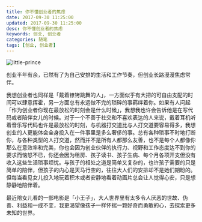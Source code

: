 ```yaml
---
title: 你不懂创业者的焦虑
date: 2017-09-30 11:25:00
updated: 2017-09-30 11:25:00
desc: 你不懂创业者的焦虑
keywords: 创业, 创业者
categories: 随笔
tags: [创业, 创业者]
---
```


![little-prince](/images/little-prince.jpg)

创业半年有余，已然有了为自己安排的生活和工作节奏，但创业长路漫漫焦虑常伴。

<!--more-->

我想创业者也同样是「戴着镣铐跳舞的人」，一方面似乎有大把的可自由支配的时间可以肆意挥霍，另一方面总有永远做不完的琐碎的事羁绊着你。如果有人问起「作为创业者你现在最放松的时刻会是什么时候」，我想我也许会告诉他是在写代码或者陪伴女儿的时候。对于一个不善于社交和不喜欢表达的人来说，戴着耳机听着音乐写代码也许是最放松的时刻，与机器打交道比与人打交道要容易得多，我想创业的人更能体会全身投入在一件事里是多么奢侈的事。总有各种琐事不时地打断你，与各种类型的人打交道，然而并不是所有人都那么友善，也不是每个人都像你那么在意效率和完美，你也会因为创业伙伴的执行力、视野和工作态度达不到你的要求而恼怒不已，你还会因为租房、孩子读书、孩子生病、每个月各项开支但没有收入这些生活琐事烦忧。与孩子的相处之道是简单又复杂的，也许孩子需要的只是简单的陪伴，但孩子的内心是天马行空的，往往大人们的安排却不是她们期盼的。但每当看见女儿投入地玩着积木或者安静地看着动画片总会让人觉得心安，只是想静静地陪伴着。

最近陪女儿看的一部电影是「小王子」，大人世界里有太多令人厌恶的世故、伪善、利益和一成不变，我更渴望像孩子一样怀揣一颗好奇而勇敢的心，去探索更多未知的世界。